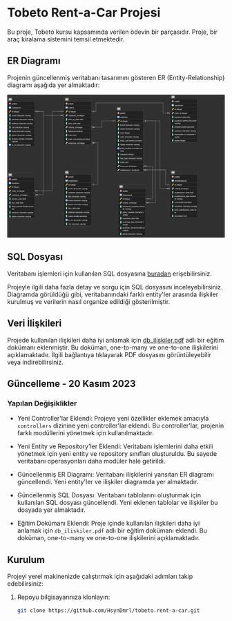 # Tobeto Rent-a-Car Projesi

Bu proje, Tobeto kursu kapsamında verilen ödevin bir parçasıdır. Proje, bir araç kiralama sistemini temsil etmektedir.

## ER Diagramı

Projenin güncellenmiş veritabanı tasarımını gösteren ER (Entity-Relationship) diagramı aşağıda yer almaktadır:

![ER Diagram](https://github.com/HsynDmrl/tobeto.rent-a-car/blob/main/20.11.2023ER-diagram.png)

## SQL Dosyası

Veritabanı işlemleri için kullanılan SQL dosyasına [buradan](./18.11.2023SQL.pgerd) erişebilirsiniz.

Projeyle ilgili daha fazla detay ve sorgu için SQL dosyasını inceleyebilirsiniz.
Diagramda görüldüğü gibi, veritabanındaki farklı entity'ler arasında ilişkiler kurulmuş ve verilerin nasıl organize edildiği gösterilmiştir.

## Veri İlişkileri

Projede kullanılan ilişkileri daha iyi anlamak için [db_iliskiler.pdf](https://github.com/HsynDmrl/tobeto.rent-a-car/blob/main/db_iliskiler.pdf) adlı bir eğitim dokümanı eklenmiştir. Bu doküman, one-to-many ve one-to-one ilişkilerini açıklamaktadır. İlgili bağlantıya tıklayarak PDF dosyasını görüntüleyebilir veya indirebilirsiniz.

## Güncelleme - 20 Kasım 2023

### Yapılan Değişiklikler

- Yeni Controller'lar Eklendi: Projeye yeni özellikler eklemek amacıyla `controllers` dizinine yeni controller'lar eklendi. Bu controller'lar, projenin farklı modüllerini yönetmek için kullanılmaktadır.

- Yeni Entity ve Repository'ler Eklendi: Veritabanı işlemlerini daha etkili yönetmek için yeni entity ve repository sınıfları oluşturuldu. Bu sayede veritabanı operasyonları daha modüler hale getirildi.

- Güncellenmiş ER Diagramı: Veritabanı ilişkilerini yansıtan ER diagramı güncellendi. Yeni entity'ler ve ilişkiler diagramda yer almaktadır.

- Güncellenmiş SQL Dosyası: Veritabanı tablolarını oluşturmak için kullanılan SQL dosyası güncellendi. Yeni eklenen tablolar ve ilişkiler bu dosyada yer almaktadır.

- Eğitim Dokümanı Eklendi: Proje içinde kullanılan ilişkileri daha iyi anlamak için `db_iliskiler.pdf` adlı bir eğitim dokümanı eklendi. Bu doküman, one-to-many ve one-to-one ilişkilerini açıklamaktadır.

## Kurulum

Projeyi yerel makinenizde çalıştırmak için aşağıdaki adımları takip edebilirsiniz:

1. Repoyu bilgisayarınıza klonlayın: 
   ```bash
   git clone https://github.com/HsynDmrl/tobeto.rent-a-car.git

